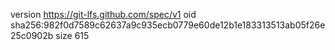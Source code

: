 version https://git-lfs.github.com/spec/v1
oid sha256:982f0d7589c62637a9c935ecb0779e60de12b1e183313513ab05f26e25c0902b
size 615
